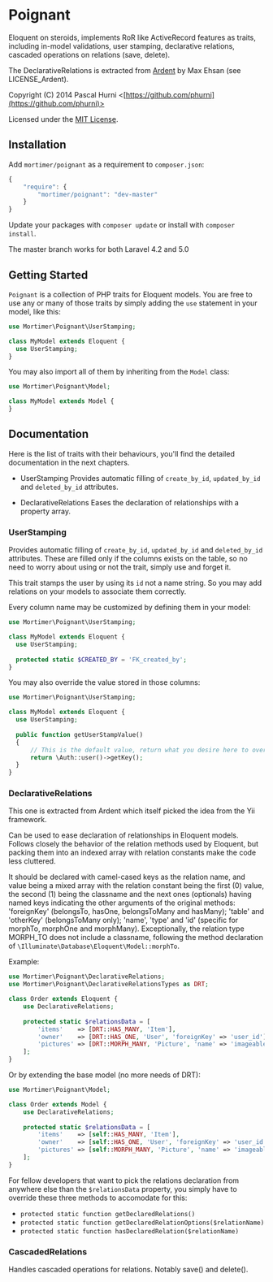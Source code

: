 # Poignant

Eloquent on steroids, implements RoR like ActiveRecord features as traits, including in-model validations,
user stamping, declarative relations, cascaded operations on relations (save, delete).

The DeclarativeRelations is extracted from [Ardent](https://github.com/laravelbook/ardent) by Max Ehsan (see LICENSE_Ardent).

Copyright (C) 2014 Pascal Hurni <[https://github.com/phurni](https://github.com/phurni)>

Licensed under the [MIT License](http://opensource.org/licenses/MIT).

## Installation

Add `mortimer/poignant` as a requirement to `composer.json`:

```javascript
{
    "require": {
        "mortimer/poignant": "dev-master"
    }
}
```

Update your packages with `composer update` or install with `composer install`.

The master branch works for both Laravel 4.2 and 5.0

## Getting Started

`Poignant` is a collection of PHP traits for Eloquent models. You are free to use any or many of those traits by simply
adding the `use` statement in your model, like this:

```php
use Mortimer\Poignant\UserStamping;

class MyModel extends Eloquent {
  use UserStamping;
}
```

You may also import all of them by inheriting from the `Model` class:

```php
use Mortimer\Poignant\Model;

class MyModel extends Model {
}
```

## Documentation

Here is the list of traits with their behaviours, you'll find the detailed documentation in the next chapters.

 * UserStamping
   Provides automatic filling of `create_by_id`, `updated_by_id` and `deleted_by_id` attributes.

 * DeclarativeRelations
   Eases the declaration of relationships with a property array.

### UserStamping

Provides automatic filling of `create_by_id`, `updated_by_id` and `deleted_by_id` attributes.
These are filled only if the columns exists on the table, so no need to worry about using or not the trait,
simply use and forget it.

This trait stamps the user by using its `id` not a name string. So you may add relations on your models to
associate them correctly.

Every column name may be customized by defining them in your model:

```php
use Mortimer\Poignant\UserStamping;

class MyModel extends Eloquent {
  use UserStamping;
  
  protected static $CREATED_BY = 'FK_created_by';
}
```

You may also override the value stored in those columns:

```php
use Mortimer\Poignant\UserStamping;

class MyModel extends Eloquent {
  use UserStamping;
  
  public function getUserStampValue()
  {
      // This is the default value, return what you desire here to override the default behaviour
      return \Auth::user()->getKey();
  }
}
```

### DeclarativeRelations

This one is extracted from Ardent which itself picked the idea from the Yii framework.

Can be used to ease declaration of relationships in Eloquent models.
Follows closely the behavior of the relation methods used by Eloquent, but packing them into an indexed array
with relation constants make the code less cluttered.

It should be declared with camel-cased keys as the relation name, and value being a mixed array with the
relation constant being the first (0) value, the second (1) being the classname and the next ones (optionals)
having named keys indicating the other arguments of the original methods: 'foreignKey' (belongsTo, hasOne,
belongsToMany and hasMany); 'table' and 'otherKey' (belongsToMany only); 'name', 'type' and 'id' (specific for
morphTo, morphOne and morphMany).
Exceptionally, the relation type MORPH_TO does not include a classname, following the method declaration of
`\Illuminate\Database\Eloquent\Model::morphTo`.

Example:

```php
use Mortimer\Poignant\DeclarativeRelations;
use Mortimer\Poignant\DeclarativeRelationsTypes as DRT;

class Order extends Eloquent {
    use DeclarativeRelations;
    
    protected static $relationsData = [
        'items'    => [DRT::HAS_MANY, 'Item'],
        'owner'    => [DRT::HAS_ONE, 'User', 'foreignKey' => 'user_id'],
        'pictures' => [DRT::MORPH_MANY, 'Picture', 'name' => 'imageable']
    ];
}
```

Or by extending the base model (no more needs of DRT):

```php
use Mortimer\Poignant\Model;

class Order extends Model {
    use DeclarativeRelations;
    
    protected static $relationsData = [
        'items'    => [self::HAS_MANY, 'Item'],
        'owner'    => [self::HAS_ONE, 'User', 'foreignKey' => 'user_id'],
        'pictures' => [self::MORPH_MANY, 'Picture', 'name' => 'imageable']
    ];
}
```

For fellow developers that want to pick the relations declaration from anywhere else than the `$relationsData` property,
you simply have to override these three methods to accomodate for this:

  * `protected static function getDeclaredRelations()`
  * `protected static function getDeclaredRelationOptions($relationName)`
  * `protected static function hasDeclaredRelation($relationName)`

### CascadedRelations

Handles cascaded operations for relations. Notably save() and delete().

